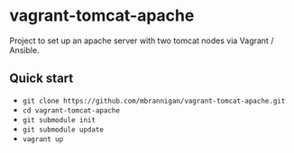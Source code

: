 vagrant-tomcat-apache
=============

Project to set up an apache server with two tomcat nodes via Vagrant /
Ansible.

Quick start
-----------

* `git clone https://github.com/mbrannigan/vagrant-tomcat-apache.git`
* `cd vagrant-tomcat-apache`
* `git submodule init`
* `git submodule update`
* `vagrant up`

